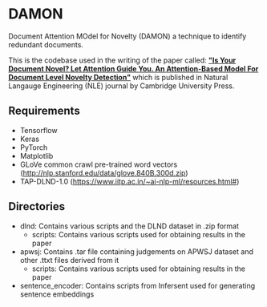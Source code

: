 # DAMON
Document Attention MOdel for Novelty (DAMON) a technique to identify redundant documents.

This is the codebase used in the writing of the paper called: [**"Is Your Document Novel? Let Attention Guide You. An Attention-Based Model For Document Level Novelty Detection"**](https://www.cambridge.org/core/journals/natural-language-engineering/article/abs/is-your-document-novel-let-attention-guide-you-an-attentionbased-model-for-documentlevel-novelty-detection/557EDC37DC2546434D147ECF03092A57) which is published in Natural Langauge Engineering (NLE) journal by Cambridge University Press.


## Requirements
- Tensorflow
- Keras
- PyTorch
- Matplotlib
- GLoVe common crawl pre-trained word vectors (http://nlp.stanford.edu/data/glove.840B.300d.zip)
- TAP-DLND-1.0 (https://www.iitp.ac.in/~ai-nlp-ml/resources.html#)

## Directories
- dlnd: Contains various scripts and the DLND dataset in .zip format
    - scripts: Contains various scripts used for obtaining results in the paper
- apwsj: Contains .tar file containing judgements on APWSJ dataset and other .ttxt files derived from it
    - scripts: Contains various scripts used for obtaining results in the paper
- sentence_encoder: Contains scripts from Infersent used for generating sentence embeddings
